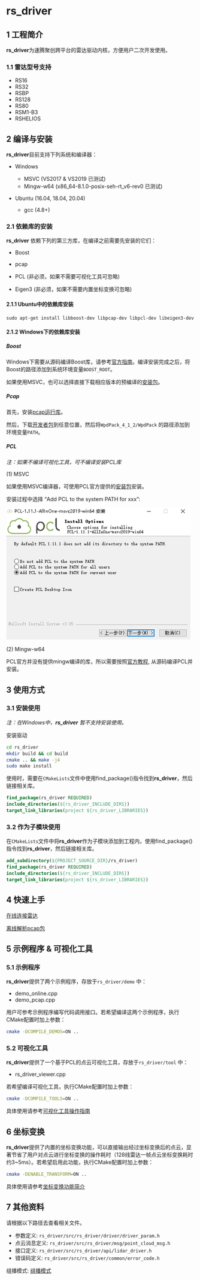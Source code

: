 # **rs_driver** 

## 1 工程简介

  **rs_driver**为速腾聚创跨平台的雷达驱动内核，方便用户二次开发使用。

### 1.1 雷达型号支持

- RS16
- RS32
- RSBP
- RS128
- RS80
- RSM1-B3
- RSHELIOS



## 2 编译与安装

**rs_driver**目前支持下列系统和编译器：

- Windows
  - MSVC  (VS2017 & VS2019 已测试)
  - Mingw-w64 (x86_64-8.1.0-posix-seh-rt_v6-rev0 已测试)

- Ubuntu (16.04, 18.04, 20.04)
  - gcc (4.8+)

### 2.1 依赖库的安装

**rs_driver** 依赖下列的第三方库，在编译之前需要先安装的它们：

- Boost
- pcap
- PCL (非必须，如果不需要可视化工具可忽略)

- Eigen3 (非必须，如果不需要内置坐标变换可忽略)

#### 2.1.1 Ubuntu中的依赖库安装

```shell
sudo apt-get install libboost-dev libpcap-dev libpcl-dev libeigen3-dev
```

#### 2.1.2 Windows下的依赖库安装

##### Boost

Windows下需要从源码编译Boost库，请参考[官方指南](https://www.boost.org/doc/libs/1_67_0/more/getting_started/windows.html)。编译安装完成之后，将Boost的路径添加到系统环境变量```BOOST_ROOT```。

如果使用MSVC，也可以选择直接下载相应版本的预编译的[安装包](https://boost.teeks99.com/)。

##### Pcap

首先，安装[pcap运行库](https://www.winpcap.org/install/bin/WinPcap_4_1_3.exe)。

然后，下载[开发者包](https://www.winpcap.org/install/bin/WpdPack_4_1_2.zip)到任意位置，然后将```WpdPack_4_1_2/WpdPack``` 的路径添加到环境变量```PATH```。

##### PCL

*注：如果不编译可视化工具，可不编译安装PCL库*

(1) MSVC

如果使用MSVC编译器，可使用PCL官方提供的[安装包](https://github.com/PointCloudLibrary/pcl/releases)安装。

安装过程中选择 “Add PCL to the system PATH for xxx”:

![](./doc/img/install_pcl.PNG)

(2) Mingw-w64

PCL官方并没有提供mingw编译的库，所以需要按照[官方教程](https://pointclouds.org/documentation/tutorials/compiling_pcl_windows.html), 从源码编译PCL并安装。




## 3 使用方式

### 3.1 安装使用

*注：在Windows中，**rs_driver** 暂不支持安装使用。*

安装驱动

```sh
cd rs_driver
mkdir build && cd build
cmake .. && make -j4
sudo make install
```

使用时，需要在```CMakeLists```文件中使用find_package()指令找到**rs_driver**，然后链接相关库。

```cmake
find_package(rs_driver REQUIRED)
include_directories(${rs_driver_INCLUDE_DIRS})
target_link_libraries(project ${rs_driver_LIBRARIES})
```

### 3.2 作为子模块使用

在```CMakeLists```文件中将**rs_driver**作为子模块添加到工程内，使用find_package()指令找到**rs_driver**，然后链接相关库。

```cmake
add_subdirectory(${PROJECT_SOURCE_DIR}/rs_driver)
find_package(rs_driver REQUIRED)
include_directories(${rs_driver_INCLUDE_DIRS})
target_link_libraries(project ${rs_driver_LIBRARIES})
```



## 4 快速上手

[在线连接雷达](doc/howto/how_to_online_use_driver.md)

[离线解析pcap包](doc/howto/how_to_offline_decode_pcap.md)



## 5 示例程序 & 可视化工具

### 5.1 示例程序

**rs_driver**提供了两个示例程序，存放于```rs_driver/demo``` 中：

- demo_online.cpp
- demo_pcap.cpp

用户可参考示例程序编写代码调用接口。若希望编译这两个示例程序，执行CMake配置时加上参数：

```bash
cmake -DCOMPILE_DEMOS=ON ..
```

### 5.2 可视化工具

**rs_driver**提供了一个基于PCL的点云可视化工具，存放于```rs_driver/tool``` 中：

- rs_driver_viewer.cpp

若希望编译可视化工具，执行CMake配置时加上参数：

```bash
cmake -DCOMPILE_TOOLS=ON ..
```

具体使用请参考[可视化工具操作指南](doc/howto/how_to_use_rs_driver_viewer.md) 



## 6 坐标变换

 **rs_driver**提供了内置的坐标变换功能，可以直接输出经过坐标变换后的点云，显著节省了用户对点云进行坐标变换的操作耗时（128线雷达一帧点云坐标变换耗时约3~5ms）。若希望启用此功能，执行CMake配置时加上参数：

```bash
cmake -DENABLE_TRANSFORM=ON ..
```

具体使用请参考[坐标变换功能简介](doc/howto/how_to_use_transformation_function.md) 



## 7 其他资料

请根据以下路径去查看相关文件。

- 参数定义: ```rs_driver/src/rs_driver/driver/driver_param.h```
- 点云消息定义: ```rs_driver/src/rs_driver/msg/point_cloud_msg.h```
- 接口定义: ```rs_driver/src/rs_driver/api/lidar_driver.h```
- 错误码定义: ```rs_driver/src/rs_driver/common/error_code.h```

组播模式:  [组播模式](doc/howto/how_to_use_multi_cast_function.md) 